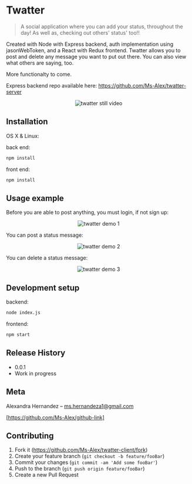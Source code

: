 # Twatter
> A social application where you can add your status, throughout the day! As well as, checking out others' status' too!!

Created with Node with Express backend, auth implementation using jasonWebToken, and a React with Redux frontend. Twatter allows you to post and delete any message you want to put out there. You can also view what others are saying, too.

More functionalty to come.

Express backend repo available here: https://github.com/Ms-Alex/twatter-server

<p align="center">
<img src="https://media.giphy.com/media/9zZKRCMpAuFLphtPgE/giphy.gif" alt="twatter still video">
</p>


## Installation

OS X & Linux:

back end:
```sh
npm install
```

front end:
```sh
npm install
```

## Usage example

Before you are able to post anything, you must login, if not sign up: 

<p align="center">
<img src="https://media.giphy.com/media/NUPH22UqpVD5jMleba/giphy.gif" alt="twatter demo 1">
</p>


You can post a status message:

<p align="center">
<img src="https://media.giphy.com/media/dgSH6VZ1fwFJuebfub/giphy.gif" alt="twatter demo 2">
</p>


You can delete a status message:

<p align="center">
<img src="https://media.giphy.com/media/9PrqURgus0HC1kRgrw/giphy.gif" alt="twatter demo 3">
</p>


## Development setup

backend: 
```sh
node index.js
```

frontend:
```sh
npm start
```

## Release History

* 0.0.1
* Work in progress

## Meta

Alexandra Hernandez – ms.hernandeza1@gmail.com

[https://github.com/Ms-Alex/github-link]

## Contributing

1. Fork it (<https://github.com/Ms-Alex/twatter-client/fork>)
2. Create your feature branch (`git checkout -b feature/fooBar`)
3. Commit your changes (`git commit -am 'Add some fooBar'`)
4. Push to the branch (`git push origin feature/fooBar`)
5. Create a new Pull Request